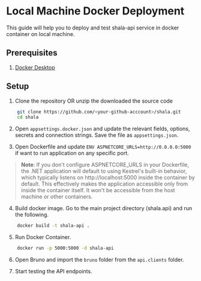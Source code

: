 # Local Machine Docker Deployment

This guide will help you to deploy and test shala-api service in docker container on local machine.

## Prerequisites

1. [Docker Desktop](https://docs.docker.com/desktop/setup/install/windows-install/)

## Setup

1. Clone the repository OR unzip the downloaded the source code

```bash
    git clone https://github.com/<your-github-acccount>/shala.git
    cd shala
```

2. Open `appsettings.docker.json` and update the relevant fields, options, secrets and connection strings. Save the file as `appsettings.json`.

3. Open Dockerfile and update `ENV ASPNETCORE_URLS=http://0.0.0.0:5000` if want to run application on any specific port.

>**Note**: If you don't configure ASPNETCORE_URLS in your Dockerfile, the .NET application will default to using Kestrel's built-in behavior, which typically listens on http://localhost:5000 inside the container by default. This effectively makes the application accessible only from inside the container itself. It won't be accessible from the host machine or other containers.

4. Build docker image. Go to the main project directory (shala.api) and run the following.

```bash
    docker build -t shala-api .
```

5. Run Docker Container.

```bash
    docker run -p 5000:5000 -d shala-api
```

6. Open Bruno and import the `bruno` folder from the `api.clients` folder.

7. Start testing the API endpoints.
